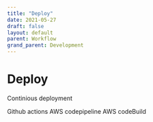 ```yaml
---
title: "Deploy"
date: 2021-05-27
draft: false
layout: default
parent: Workflow
grand_parent: Development
---
```


# Deploy

Continious deployment

Github actions
AWS codepipeline AWS codeBuild